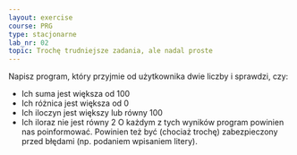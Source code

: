 ```yaml
---
layout: exercise
course: PRG
type: stacjonarne
lab_nr: 02
topic: Trochę trudniejsze zadania, ale nadal proste
---
```


Napisz program, który przyjmie od użytkownika dwie liczby i sprawdzi, czy:
- Ich suma jest większa od 100
- Ich różnica jest większa od 0
- Ich iloczyn jest większy lub równy 100
- Ich iloraz nie jest równy 2
O każdym z tych wyników program powinien nas poinformować. Powinien też być (chociaż trochę) zabezpieczony przed błędami (np. podaniem wpisaniem litery).